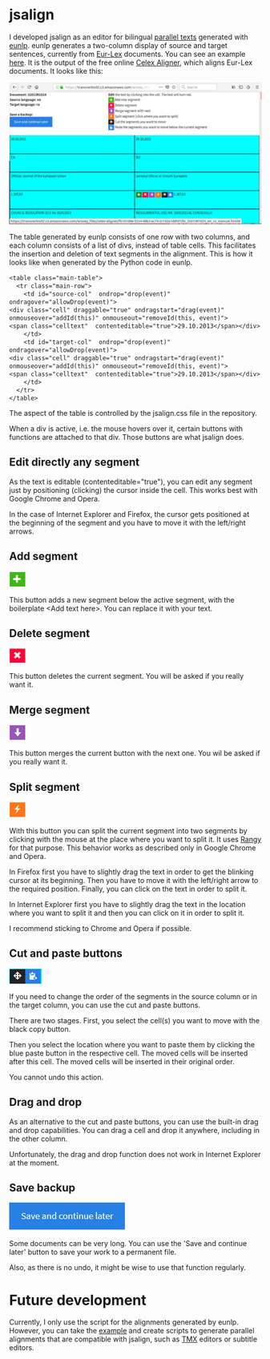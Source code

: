 # jsalign

I developed jsalign as an editor for bilingual [parallel texts](https://en.wikipedia.org/wiki/Parallel_text) generated with [eunlp](https://github.com/filipok/eunlp). eunlp generates a two-column display of source and target sentences, currently from [Eur-Lex](http://eur-lex.europa.eu/homepage.html) documents. You can see an example [here](https://transverbis02.s3.amazonaws.com/wooey_files/celex-aligner/fb161d8e-5554-48b2-ac74-2c142a1d0fd7/bi_32013R1024_en_ro_manual.html). It is the output of the free online [Celex Aligner](http://www.transverbis.ro/code/scripts/celex-aligner/), which aligns Eur-Lex documents. It looks like this:

![aligner](screenshots/aligner.png)

The table generated by eunlp consists of one row with two columns, and each column consists of a list of divs, instead of table cells. This facilitates the insertion and deletion of text segments in the alignment. This is how it looks like when generated by the Python code in eunlp. 

```
<table class="main-table">
  <tr class="main-row">
    <td id="source-col"  ondrop="drop(event)" ondragover="allowDrop(event)">
<div class="cell" draggable="true" ondragstart="drag(event)" onmouseover="addId(this)" onmouseout="removeId(this, event)">
<span class="celltext"  contenteditable="true">29.10.2013</span></div>
    </td>
    <td id="target-col"  ondrop="drop(event)" ondragover="allowDrop(event)">
<div class="cell" draggable="true" ondragstart="drag(event)" onmouseover="addId(this)" onmouseout="removeId(this, event)">
<span class="celltext"  contenteditable="true">29.10.2013</span></div>
    </td>
  </tr>
</table>
```
The aspect of the table is controlled by the jsalign.css file in the repository.

When a div is active, i.e. the mouse hovers over it, certain buttons with functions are attached to that div. Those buttons are what jsalign does.

## Edit directly any segment

As the text is editable (contenteditable="true"), you can edit any segment just by positioning (clicking) the cursor inside the cell. This works best with Google Chrome and Opera. 

In the case of Internet Explorer and Firefox, the cursor gets positioned at the beginning of the segment and you have to move it with the left/right arrows.

## Add segment
![add](screenshots/add.PNG)

This button adds a new segment below the active segment, with the boilerplate \<Add text here\>.
You can replace it with your text.
 

 
## Delete segment
![delete](screenshots/delete.PNG)

This button deletes the current segment. You will be asked if you really want it.

## Merge segment
![merge](screenshots/merge.PNG)

This button merges the current button with the next one. You wil be asked if you really want it.


## Split segment
![split](screenshots/split.PNG)

With this button you can split the current segment into two segments by clicking with the mouse at the place where you want to split it. It uses [Rangy](https://github.com/timdown/rangy) for that purpose. This behavior works as described only in Google Chrome and Opera. 

In Firefox first you have to slightly drag the text in order to get the blinking cursor at its beginning. Then you have to move it with the left/right arrow to the required position. Finally, you can click on the text in order to split it.

In Internet Explorer first you have to slightly drag the text in the location where you want to split it and then you can click on it in order to split it.

I recommend sticking to Chrome and Opera if possible.

## Cut and paste buttons
![cut](screenshots/cut-paste.PNG)

If you need to change the order of the segments in the source column or in the target column, you can use the cut and paste buttons. 

There are two stages. First, you select the cell(s) you want to move with the black copy button. 

Then you select the location where you want to paste them by clicking the blue paste button in the respective cell. The moved cells will be inserted after this cell. The moved cells will be inserted in their original order. 

You cannot undo this action. 


## Drag and drop

As an alternative to the cut and paste buttons, you can use the built-in drag and drop capabilities. You can drag a cell and drop it anywhere, including in the other column.

Unfortunately, the drag and drop function does not work in Internet Explorer at the moment. 

## Save backup
![save](screenshots/save.PNG)

Some documents can be very long. You can use the 'Save and continue later' button to save your work to a permanent file. 

Also, as there is no undo, it might be wise to use that function regularly.

# Future development

Currently, I only use the script for the alignments generated by eunlp. However, you can take the [example](https://transverbis02.s3.amazonaws.com/wooey_files/celex-aligner/fb161d8e-5554-48b2-ac74-2c142a1d0fd7/bi_32013R1024_en_ro_manual.html) and create scripts to generate parallel alignments that are compatible with jsalign, such as [TMX](https://en.wikipedia.org/wiki/Translation_Memory_eXchange) editors or subtitle editors.
